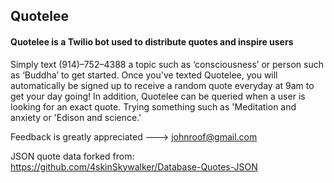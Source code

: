 ## Quotelee

#### Quotelee is a Twilio bot used to distribute quotes and inspire users 

Simply text (914)–752–4388 a topic such as ‘consciousness’ or person such as ‘Buddha’ to get started. Once you've texted Quotelee, you will automatically
 be signed up to receive a random quote everyday at 9am to get your day going! In addition, Quotelee can be queried when a user is looking for an exact quote. Trying something such as 'Meditation and anxiety or 'Edison and science.'
 
 Feedback is greatly appreciated ---> johnroof@gmail.com
 
 JSON quote data forked from: https://github.com/4skinSkywalker/Database-Quotes-JSON